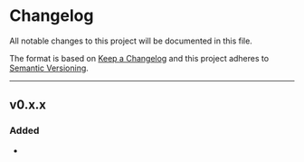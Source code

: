 # Changelog

All notable changes to this project will be documented in this file.

The format is based on [Keep a Changelog][keepachangelog] and this project adheres to [Semantic Versioning][semver].

-----------------------

## v0.x.x

### Added

- 

[keepachangelog]:https://keepachangelog.com/en/1.0.0/
[semver]:https://semver.org/spec/v2.0.0.html